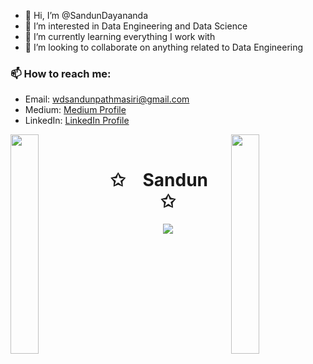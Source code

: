- 👋 Hi, I’m @SandunDayananda
- 👀 I’m interested in Data Engineering and Data Science
- 🌱 I’m currently learning everything I work with
- 💞️ I’m looking to collaborate on anything related to Data Engineering
### 📫 How to reach me:

- Email: wdsandunpathmasiri@gmail.com
- Medium: [Medium Profile](https://medium.com/@sandundayananda)
- LinkedIn: [LinkedIn Profile](https://www.linkedin.com/in/sandun-dayananda-1b8a51134)

<!---
SandunDayananda/SandunDayananda is a ✨ special ✨ repository because its `README.md` (this file) appears on your GitHub profile.
You can click the Preview link to take a look at your changes.
--->

<img align="left" src="[https://user-images.githubusercontent.com/74038190/216120974-24a76b31-7f39-41f1-a38f-b3c1377cc612.png](https://user-images.githubusercontent.com/65187002/144930161-2f783401-8d27-4fdf-a2f7-cc0ba32f1f1f.gif)" width="30%" style="display:inline;"><img align="right" src="https://user-images.githubusercontent.com/65187002/144930161-2f783401-8d27-4fdf-a2f7-cc0ba32f1f1f.gif" width="30%" style="display:inline;">
<br>
<p align="center">
    <h1 align="center">✩&emsp;Sandun&emsp;✩</h1>
</p>
<p align="center">
    <img src="https://readme-typing-svg.herokuapp.com/?lines=Hello!;Welcome+here!&font=Honk&size=40&pause=100&color=48CAA8&random=false&width=435&center=true&width=280&height=50">
<p align="center">
    

<!---
<p align="center">
    <img id="preview" src="https://komarev.com/ghpvc/?username=SandunDayananda&color=grey">
</p>

<p align="center">
    <a href="https://leetcode.com/username/"><img width="48%" src="https://leetcode.card.workers.dev/username?theme=dark&font=baloo&extension=null&border=2&border_radius=8"></a>
    <a href="https://github.com/username"><img width="50%" src="https://github-readme-stats.vercel.app/api/top-langs/?username=username&theme=dark&hide=html,css,cmake&layout=compact&langs_count=5&bg_color=101010&hide_title=true"></a>
</p>
--->
